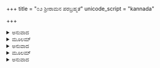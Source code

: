 +++
title = "೦೨ ಶ್ರೀರಾಮನ ಪರಬ್ರಹ್ಮತೆ"
unicode_script = "kannada"

+++


<details><summary>ಅನುವಾದ</summary>

ರಾಮಾಯಣವನ್ನು ಕೇಲವು ಜನರು ನರಚರಿತ್ರೆ ಎಂದು ತಿಳಿಯುತ್ತಾರೆ. ಶ್ರೀರಾಮನ ಈಶ್ವರತೆಯ ಪ್ರತಿಪಾದಕ (ನೋಡಿರಿ ಬಾಲಕಾಂಡ 15 ರಿಂದ 18ನೆ ಸರ್ಗ, ಮತ್ತೆ 76/17-19; ಅಯೋಧ್ಯಾಕಾಂಡ 1/7, ಅರಣ್ಯ 3/37, ಸುಂದರ 25, 27/31-51, 51/38, ಯುದ್ಧ 59/110/ 95/25, 111 ಹಾಗೂ 117 ಪೂರ್ಣಸರ್ಗ, 119/18, 119/32ರಲ್ಲಿ ಸುಸ್ಪಷ್ಟ ‘ಬ್ರಹ್ಮ’ ಶಬ್ದ ಉತ್ತರದ 8/26/, 51/12-22, 104/4 ಮುಂತಾದವು. ವಂಗ ಹಾಗೂ ಪಶ್ಚಿಮ ಶಾಖೆಯಲ್ಲಿಯೂ ಇವೆಲ್ಲ ಶ್ಲೋಕಗಳಿವೆ. ಕೆಲವು ಕಡೆ ಇನ್ನೂಹೆಚ್ಚಾಗಿಯೇ ಇದೆ.) ಸಾವಿರಾರು ವಚನಗಳು ಪ್ರಕ್ಷಿಪ್ತವೆಂದು ತಿಳಿಯುತ್ತಾರೆ. ಆದರೆ ಗಮನವಿಟ್ಟು ಓದಿದಾಗ ಶ್ರೀರಾಮನ ದೈವತ್ವ ಎಲ್ಲೆಡೆ ಕಾಣುತ್ತದೆ. ಗಂಭೀರ ಚಿಂತನೆಯ ಬಳಿಕವಾದರೋ ಪ್ರತಿಯೊಂದು ಶ್ಲೋಕವೂ ಶ್ರೀರಾಮನ ಅಚಿಂತ್ಯ ಶಕ್ತಿಮತ್ತತೆ, ಲೋಕೋತ್ತರ ಧರ್ಮಪ್ರಿಯತೆ, ಆಶ್ರಿತ ವತ್ಸಲತೆ ಹಾಗೂ ದೈವತ್ವದ ಪ್ರತಿಪಾದಕ ಕಂಡು ಬರುತ್ತದೆ. ವಿಭೀಷಣ ಶರಣಾಗತಿಯ ಸಮಯ ಯಾವುದೇ ಐಶ್ವರ್ಯ ಪ್ರದರ್ಶಕ ವಚನಗಳು ಬಾರದಿದ್ದರೂ ಶ್ರೀರಾಮನ ಅಪ್ರತಿಮ ಮಾರ್ದ್ರವ, ಕಪೋತದ ಆತಿಥ್ಯ ಸತ್ಕಾರದ ಉದಾಹರಣ, ಪರಮರ್ಷಿ ಕಂಡುವಿನ ಗಾಥೆ ಓಡುವುದು ಹಾಗೂ ತನ್ನಲ್ಲಿ ಶರಣು ಬಂದಿರುವ ಸಮಸ್ತ ಪ್ರಾಣಿಗಳಿಗೆ, ಸಮಸ್ತ ಪ್ರಾಣಿಗಳಿಂದ ಅಭಯದಾನಕೊಡುವ ಸ್ವಾಭಾವಿಕ ನಿಯಮವನ್ನು ಘೋಷಿಸಿದ ಬಳಿಕ, ಸುಗ್ರೀವನು ವಿವಶನಾಗಿ-ಧರ್ಮಜ್ಞನೇ! ಲೋಕನಾಥರ ಶಿರೋಮಣಿಯೇ! ನೀನು ಹೀಗೆ ಹೇಳಿದುದರಲ್ಲಿ ಯಾವ ಆಶ್ಚರ್ಯವೂ ಇಲ್ಲ; ಏಕೆಂದರೆ ನೀನು ಮಹಾನ್ ಶಕ್ತಿಶಾಲಿ ಹಾಗೂ ಸತ್ಪಥದಲ್ಲಿ ಆರೂಢನಾಗಿರುವೆ.
</details>

<details><summary>ಮೂಲಮ್</summary>

ಕಿಮತ್ರ ಚಿತ್ರಂ ಧರ್ಮಜ್ಞ ಲೋಕನಾಥ ಶಿಖಾಮಣೇ ।  
ಯತ್ ತ್ವಮಾರ್ಯಂ ಪ್ರಭಾಷೇಥಾ ಸತ್ತ್ವವಾನ್ ಸತ್ಪಥೇ ಸ್ಥಿತಃ ॥
</details>

<details><summary>ಅನುವಾದ</summary>

(6/18/36)  
ಹೀಗೆಯೇ ಹನುಮಂತನು ಸೀತೆಯ ಮುಂದೆ ಮತ್ತು ರಾವಣನ ಮುಂದೆ ಹೇಳಿದ ಶ್ರೀರಾಮನ ಗುಣಗಳಲ್ಲಿ ಅವನನ್ನು ಈಶ್ವರನೆಂದು ಹೇಳದಿದ್ದರೂ ‘ಶ್ರೀರಾಮನು ಒಂದೇ ಗಳಿಗೆಯಲ್ಲಿ ಸಮಸ್ತ ಸ್ಥಾವರ ಜಂಗಮಾತ್ಮಕ ವಿಶ್ವವನ್ನು ಸಂಹಾರಮಾಡಿ, ಮರುಕ್ಷಣದಲ್ಲಿ ಪುನಃ ಈ ಜಗತ್ತನ್ನು ಇದ್ದಹಾಗೆಯೇ ನಿರ್ಮಾಣ ಮಾಡುವ ಸಾಮರ್ಥ್ಯವಿದೆ’ ಎಂದು ಹೇಳುವುದರಲ್ಲಿ ದೇವತ್ವದ ಭಾವವು ಸ್ಪಷ್ಟವಾಗುವುದಿಲ್ಲವೆ? ಎಷ್ಟು ಸ್ಪಷ್ಟವಾಗಿದೆ?
</details>

<details><summary>ಮೂಲಮ್</summary>

ಸತ್ಯಂ ರಾಕ್ಷಸರಾಜೇಂದ್ರ ಶೃಣುಷ್ವ ವಚನಂ ಮಮ ।  
ರಾಮದಾಸಸ್ಯ ದೂತಸ್ಯ ವಾನರಸ್ಯ ವಿಶೇಷತಃ ॥  
ಸರ್ವಾನ್ ಲೋಕಾನ್ ಸುಸಂಹೃತ್ಯ ಸಭೂತಾನ್ ಸಚರಾಚರಾನ್ ।  
ಪುನರೇವ ತಥಾ ಸ್ರಷ್ಟುಂ ಶಕ್ತೋ ರಾಮೋ ಮಹಾಯಶಾಃ ॥
</details>

<details><summary>ಅನುವಾದ</summary>

(ವಾ.ಸುಂ-51/38-39)  
ತಪಸ್ವೀ ವಾಲ್ಮೀಕಿಯವರು ರಾಮನ ಜಾಪಕರೇ ಆಗಿದ್ದುದು ಸತ್ಯವಾಗಿದೆ. (ಅವರು ಮರಾಮರಾ ಎಂದು ಜಪಿಸುವ ಕಥೆಯನ್ನು ಅನೇಕರು ನಿರ್ಮೂಲವೆಂದು ಹೇಳಿದರೂ ಈ ಕಥೆ ಅಧ್ಯಾತ್ಮರಾಮಾಯಣ ಅಯೋಧ್ಯಾಕಾಂಡ, ಆನಂದರಾಮಾಯಣ ರಾಜ್ಯಕಾಂಡ 14 ಹಾಗೂ ಸ್ಕಂದ ಪುರಾಣದಲ್ಲಿಯೂ ಅನೇಕ ಸಲ ಬಂದಿದೆ, ತುಲಸೀದಾಸರೇ ಆದಿ ಸಂತರೂ ಬರೆದಿದ್ದಾರೆ) ಇದರಿಂದ ಅವರಿಗೆ ಎಲ್ಲ ಸಿದ್ಧಿಗಳು ದೊರಕಿದ್ದವು, ಆದ್ದರಿಂದ ಇದರಲ್ಲಿ ಶ್ರೀಮನ್ನಾರಾಯಣನನ್ನೇ ಕಾವ್ಯರೂಪದಲ್ಲಿ ಹಾಡಿರುವರು. ಅಲ್ಲದೆ ಆಗಿನ ಕಂದ-ಮೂಲ ತಿನ್ನುವ ವನವಾಸಿಗಳು ಸರ್ವಥಾ ನಿರಪೇಕ್ಷ ತಪಸ್ವಿಗಳಿಗೆ ಯಾವುದೇ ರಾಜನ ಚರಿತ್ರವನ್ನು ವರ್ಣಿಸುವುದರಿಂದ ಯಾವುದೇ ಲಾಭವಿಲ್ಲ. ಯೋಗವಾಸಿಷ್ಠದಲ್ಲಿಯೂ ಅವರು ಗುಪ್ತ ರೂಪದಿಂದ ಶ್ರೀರಾಮನ ವಿಸ್ತಾರವಾದ ಚರಿತ್ರೆಯನ್ನು ಹಾಡಿರುವರು. ಪ್ರಥಮ ಅಧ್ಯಾಯದಲ್ಲಿ ಹಾಗೂ ಇತರೆಡೆಗಳಲ್ಲಿ ಅವನ ನಾರಾಯಣತ್ವವನ್ನು ಸ್ಪಷ್ಟವಾಗಿ ಪ್ರತಿಪಾದಿಸಿರುವರು. ವಾಸ್ತವವಾಗಿ ಪ್ರೇಮದ ಮಧುರತೆ ಅದರ ಗೂಢತ್ವದಲ್ಲೇ ಇರುವುದು. ದೇವತೆಗಳ ಸಂಬಂಧದಲ್ಲಿ ‘ಪರೋಕ್ಷಪ್ರಿಯಾ ಇವ ಹಿ ದೇವಾಃ’ (ಐತರೇಯ 1/3/14; ಬೃಹದಾ-4/2/2) ಎಂಬುದು ಪ್ರಸಿದ್ಧವೇ ಆಗಿದೆ. ಆದ್ದರಿಂದ ಮಹರ್ಷಿಯ ಈ ವರ್ಣನಾಕ್ರಮವು ಗೂಢ ಪ್ರೇಮದ್ದೇ ಆಗಿದೆ, ಆದರೆ ಸಾಧಕನಿಗೆ ಅದು ಎಲ್ಲೆಡೆ ಸ್ಪಷ್ಟವಾಗಿಯೇ ಅರಿವಿಗೆ ಬರುತ್ತದೆ. ಇದರ ಕುರಿತು ನೂರಾರು ಸಂಸ್ಕೃತ ವ್ಯಾಖ್ಯೆಗಳೂ ಇದಕ್ಕೆ ಸಾಕ್ಷಿಯಾಗಿವೆ.
</details>
